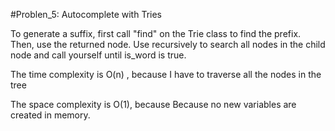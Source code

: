
#Problen_5: Autocomplete with Tries

To generate a suffix, first call "find" on the Trie class to find the prefix. Then, use the returned node. Use recursively to search all nodes in the child node and call yourself until is_word is true.

The time complexity is O(n) , because I have to traverse all the nodes in the tree

The space complexity is O(1), because Because no new variables are created in memory.
